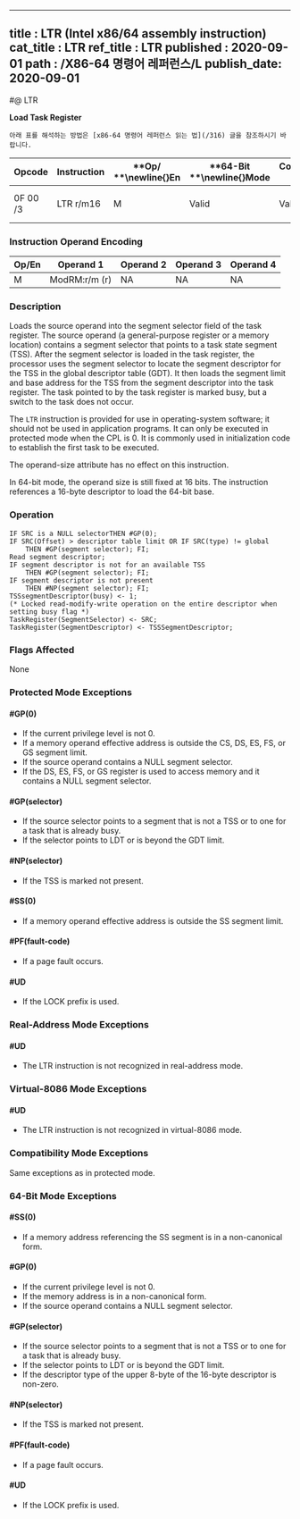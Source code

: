 ----------------------------
title : LTR (Intel x86/64 assembly instruction)
cat_title : LTR
ref_title : LTR
published : 2020-09-01
path : /X86-64 명령어 레퍼런스/L
publish_date: 2020-09-01
----------------------------


#@ LTR

**Load Task Register**

```lec-info
아래 표를 해석하는 방법은 [x86-64 명령어 레퍼런스 읽는 법](/316) 글을 참조하시기 바랍니다.
```

|**Opcode**|**Instruction**|**Op/ **\newline{}**En**|**64-Bit **\newline{}**Mode**|**Compat/**\newline{}**Leg Mode**|**Description**|
|----------|---------------|------------------------|-----------------------------|---------------------------------|---------------|
|0F 00 /3|LTR r/m16|M|Valid|Valid|Load r/m16 into task register.|
### Instruction Operand Encoding


|Op/En|Operand 1|Operand 2|Operand 3|Operand 4|
|-----|---------|---------|---------|---------|
|M|ModRM:r/m (r)|NA|NA|NA|
### Description


Loads the source operand into the segment selector field of the task register. The source operand (a general-purpose register or a memory location) contains a segment selector that points to a task state segment (TSS). After the segment selector is loaded in the task register, the processor uses the segment selector to locate the segment descriptor for the TSS in the global descriptor table (GDT). It then loads the segment limit and base address for the TSS from the segment descriptor into the task register. The task pointed to by the task register is marked busy, but a switch to the task does not occur.

The `LTR` instruction is provided for use in operating-system software; it should not be used in application programs. It can only be executed in protected mode when the CPL is 0. It is commonly used in initialization code to establish the first task to be executed.

The operand-size attribute has no effect on this instruction. 

In 64-bit mode, the operand size is still fixed at 16 bits. The instruction references a 16-byte descriptor to load the 64-bit base.


### Operation

```info-verb
IF SRC is a NULL selectorTHEN #GP(0);
IF SRC(Offset) > descriptor table limit OR IF SRC(type) != global
    THEN #GP(segment selector); FI;
Read segment descriptor;
IF segment descriptor is not for an available TSS 
    THEN #GP(segment selector); FI;
IF segment descriptor is not present 
    THEN #NP(segment selector); FI;
TSSsegmentDescriptor(busy) <- 1; 
(* Locked read-modify-write operation on the entire descriptor when setting busy flag *)
TaskRegister(SegmentSelector) <- SRC;
TaskRegister(SegmentDescriptor) <- TSSSegmentDescriptor;
```
### Flags Affected


None


### Protected Mode Exceptions

#### #GP(0)
* If the current privilege level is not 0.
* If a memory operand effective address is outside the CS, DS, ES, FS, or GS segment limit.
* If the source operand contains a NULL segment selector.
* If the DS, ES, FS, or GS register is used to access memory and it contains a NULL segment selector.

#### #GP(selector)
* If the source selector points to a segment that is not a TSS or to one for a task that is already busy.
* If the selector points to LDT or is beyond the GDT limit.

#### #NP(selector)
* If the TSS is marked not present.

#### #SS(0)
* If a memory operand effective address is outside the SS segment limit.

#### #PF(fault-code)
* If a page fault occurs.

#### #UD
* If the LOCK prefix is used.

### Real-Address Mode Exceptions

#### #UD
* The LTR instruction is not recognized in real-address mode.

### Virtual-8086 Mode Exceptions

#### #UD
* The LTR instruction is not recognized in virtual-8086 mode.

### Compatibility Mode Exceptions



Same exceptions as in protected mode.


### 64-Bit Mode Exceptions

#### #SS(0)
* If a memory address referencing the SS segment is in a non-canonical form.

#### #GP(0)
* If the current privilege level is not 0.
* If the memory address is in a non-canonical form.
* If the source operand contains a NULL segment selector.

#### #GP(selector)
* If the source selector points to a segment that is not a TSS or to one for a task that is already busy.
* If the selector points to LDT or is beyond the GDT limit.
* If the descriptor type of the upper 8-byte of the 16-byte descriptor is non-zero.

#### #NP(selector)
* If the TSS is marked not present.

#### #PF(fault-code)
* If a page fault occurs.

#### #UD
* If the LOCK prefix is used.
